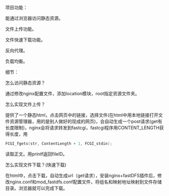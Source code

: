 项目功能：

能通过浏览器访问静态资源。

文件上传功能。

文件快速下载功能。

反向代理。

负载均衡。

细节：

怎么访问静态资源？

通过修改nginx配置文件，添加location模块，root指定资源文件夹。

怎么实现文件上传？

提供了一个静态html，点击网页中的链接，选择文件(在html中用本地链接打开文件资源管理器，用的是别人做好的现成的网页)，会自动生成一个post请求(get有长度限制)，nginx会将请求转发到fastcgi，fastcgi程序用CONTENT_LENGTH获得长度，用

```cpp
FCGI_fgets(str, ContentLength + 1, FCGI_stdin);
```

读取正文。用printf返回fileID。

怎么实现文件下载？(快速下载)

在html中，点击下载，自动生成url（get请求），安装nginx+fastDFS插件后，修改nginx.conf和mod_fastdfs.conf配置文件，将组名和映射地址映射到文件存储目录。浏览器就可以完成下载。
